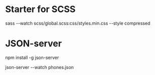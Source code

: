 # Starter for SCSS
sass --watch scss/global.scss:css/styles.min.css --style compressed

# JSON-server

npm install -g json-server

json-server --watch phones.json